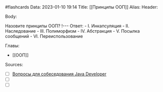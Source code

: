 #flashcards
Data: 2023-01-10 19:14
Title: [[Принципы ООП]]
Alias:
Header:



Body:



Назовите принципы ООП?
!---
Ответ:
	- I. Инкапсуляция
	- II. Наследование
	- III. Полиморфизм
	- IV. Абстракция
	- V. Посылка сообщений
	- VI. Переиспользование
<!--SR:!2023-11-03,10,750-->





Главы:
- [[ООП]]


Sources:
- [ ] [Вопросы для собеседования Java Developer](https://github.com/enhorse/java-interview/blob/master/README.md#%D0%9E%D0%9E%D0%9F)
- [ ] []()
- [ ] []()
